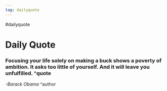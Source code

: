 ```yaml
---
tag: dailyquote
---
```


#dailyquote

# Daily Quote

### Focusing your life solely on making a buck shows a poverty of ambition. It asks too little of yourself. And it will leave you unfulfilled. ^quote
*-Barack Obama* ^author

